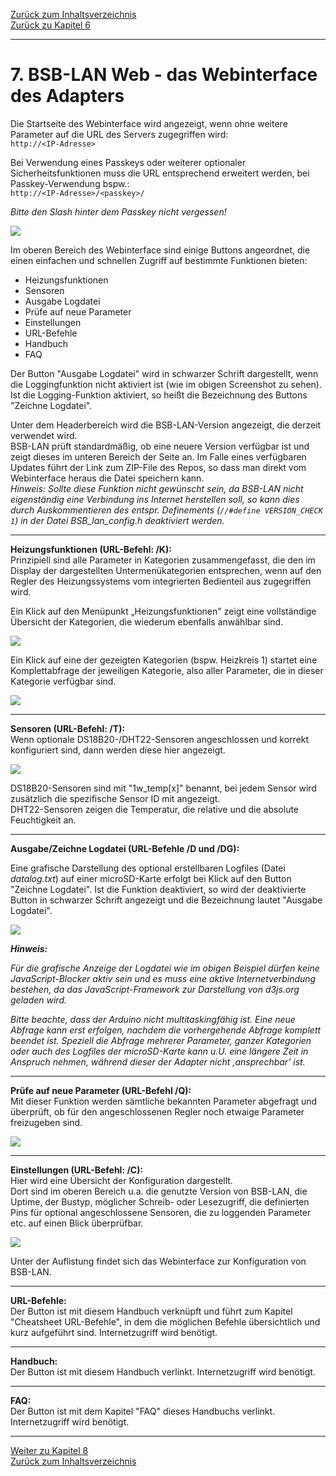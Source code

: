 [Zurück zum Inhaltsverzeichnis](inhaltsverzeichnis.md)  
[Zurück zu Kapitel 6](kap06.md)    
    
---

# 7. BSB-LAN Web - das Webinterface des Adapters
Die Startseite des Webinterface wird angezeigt, wenn ohne weitere
Parameter auf die URL des Servers zugegriffen wird:  
`http://<IP-Adresse>`

Bei Verwendung eines Passkeys oder weiterer optionaler
Sicherheitsfunktionen muss die URL entsprechend erweitert werden, bei
Passkey-Verwendung bspw.:  
`http://<IP-Adresse>/<passkey>/`

*Bitte den Slash hinter dem Passkey nicht vergessen!*
    
<img src="https://raw.githubusercontent.com/1coderookie/BSB-LPB-LAN/master/docs/pics/webinterface_startseite.png">
    
Im oberen Bereich des Webinterface sind einige Buttons angeordnet, die einen einfachen und schnellen Zugriff auf bestimmte Funktionen bieten:  
- Heizungsfunktionen  
- Sensoren  
- Ausgabe Logdatei  
- Prüfe auf neue Parameter  
- Einstellungen  
- URL-Befehle  
- Handbuch  
- FAQ  
   
Der Button "Ausgabe Logdatei" wird in schwarzer Schrift dargestellt, wenn die Loggingfunktion nicht aktiviert ist (wie im obigen Screenshot zu sehen). Ist die Logging-Funktion aktiviert, so heißt die Bezeichnung des Buttons "Zeichne Logdatei".
  
Unter dem Headerbereich wird die BSB-LAN-Version angezeigt, die derzeit verwendet wird.  
BSB-LAN prüft standardmäßig, ob eine neuere Version verfügbar ist und zeigt dieses im unteren Bereich der Seite an. Im Falle eines verfügbaren Updates führt der Link zum ZIP-File des Repos, so dass man direkt vom Webinterface heraus die Datei speichern kann.  
*Hinweis: Sollte diese Funktion nicht gewünscht sein, da BSB-LAN nicht eigenständig eine Verbindung ins Internet herstellen soll, so kann dies durch Auskommentieren des entspr. Definements (`//#define VERSION_CHECK 1`) in der Datei BSB_lan_config.h deaktiviert werden.*   

---  
   
**Heizungsfunktionen (URL-Befehl: /K):**  
Prinzipiell sind alle Parameter in Kategorien zusammengefasst, die den
im Display der dargestellten Untermenükategorien entsprechen, wenn auf den Regler des Heizungssystems vom integrierten Bedienteil aus zugegriffen wird.

Ein Klick auf den Menüpunkt „Heizungsfunktionen" zeigt eine vollständige
Übersicht der Kategorien, die wiederum ebenfalls anwählbar sind.
    
<img src="https://raw.githubusercontent.com/1coderookie/BSB-LPB-LAN/master/docs/pics/webinterface_kategorien.png">
    
Ein Klick auf eine der gezeigten Kategorien (bspw. Heizkreis 1) startet
eine Komplettabfrage der jeweiligen Kategorie, also aller Parameter, die
in dieser Kategorie verfügbar sind.
    
<img src="https://raw.githubusercontent.com/1coderookie/BSB-LPB-LAN/master/docs/pics/webinterface_kategorie-HK1.png">
    
---  
   
**Sensoren (URL-Befehl: /T):**  
Wenn optionale DS18B20-/DHT22-Sensoren angeschlossen und korrekt konfiguriert sind, dann werden diese hier angezeigt.  

<img src="https://raw.githubusercontent.com/1coderookie/BSB-LPB-LAN/master/docs/pics/webinterface_sensoren.png">

DS18B20-Sensoren sind mit "1w_temp[x]" benannt, bei jedem Sensor wird zusätzlich die spezifische Sensor ID mit angezeigt.  
DHT22-Sensoren zeigen die Temperatur, die relative und die absolute Feuchtigkeit an.  
   
---  
   
**Ausgabe/Zeichne Logdatei (URL-Befehle /D und /DG):**  

Eine grafische Darstellung des optional erstellbaren Logfiles (Datei *datalog.txt*) auf einer 
microSD-Karte erfolgt bei Klick auf den Button "Zeichne Logdatei". Ist die Funktion deaktiviert, so wird der deaktivierte Button in schwarzer Schrift angezeigt und die Bezeichnung lautet "Ausgabe Logdatei".
    
<img src="https://raw.githubusercontent.com/1coderookie/BSB-LPB-LAN/master/docs/pics/webinterface_log_graph.jpg">  
    
***Hinweis:*** 
    
*Für die grafische Anzeige der Logdatei wie im obigen Beispiel dürfen 
keine JavaScript-Blocker aktiv sein und es muss eine aktive Internetverbindung 
bestehen, da das JavaScript-Framework zur Darstellung von d3js.org geladen wird.*  

*Bitte beachte, dass der Arduino nicht multitaskingfähig ist. Eine neue
Abfrage kann erst erfolgen, nachdem die vorhergehende Abfrage komplett
beendet ist. Speziell die Abfrage mehrerer Parameter, ganzer Kategorien
oder auch des Logfiles der microSD-Karte kann u.U. eine längere Zeit in Anspruch
nehmen, während dieser der Adapter nicht ‚ansprechbar' ist.*

---  
   
**Prüfe auf neue Parameter (URL-Befehl /Q):**  
Mit dieser Funktion werden sämtliche bekannten Parameter abgefragt und überprüft, ob für den angeschlossenen Regler noch etwaige Parameter freizugeben sind.  
   
<img src="https://raw.githubusercontent.com/1coderookie/BSB-LPB-LAN/master/docs/pics/webinterface_Q_de.png">  
   
---  
   
**Einstellungen (URL-Befehl: /C):**  
Hier wird eine Übersicht der Konfiguration dargestellt.  
Dort sind im oberen Bereich u.a. die genutzte Version von BSB-LAN, die Uptime, der Bustyp, möglicher Schreib- oder Lesezugriff, die definierten Pins für optional angeschlossene Sensoren, die zu loggenden Parameter etc. auf einen Blick überprüfbar.
   
<img src="https://raw.githubusercontent.com/1coderookie/BSB-LPB-LAN/master/docs/pics/webinterface_konfig.png">  
   
Unter der Auflistung findet sich das Webinterface zur Konfiguration von BSB-LAN. 

---  
   
**URL-Befehle:**  
Der Button ist mit diesem Handbuch verknüpft und führt zum Kapitel "Cheatsheet URL-Befehle", in dem die möglichen Befehle übersichtlich und kurz aufgeführt sind. Internetzugriff wird benötigt.  
   
---  
   
**Handbuch:**  
Der Button ist mit diesem Handbuch verlinkt. Internetzugriff wird benötigt.  
   
---  
   
**FAQ:**  
Der Button ist mit dem Kapitel "FAQ" dieses Handbuchs verlinkt. Internetzugriff wird benötigt.
    
---
    

     
[Weiter zu Kapitel 8](kap08.md)      
[Zurück zum Inhaltsverzeichnis](inhaltsverzeichnis.md)   
    

